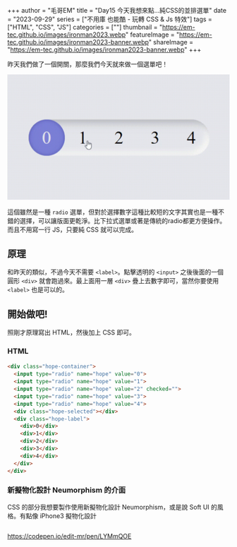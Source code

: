 +++
author = "毛哥EM"
title = "Day15 今天我想來點...純CSS的並排選單"
date = "2023-09-29"
series = ["不用庫 也能酷 - 玩轉 CSS & Js 特效"]
tags = ["HTML", "CSS", "JS"]
categories = [""]
thumbnail = "https://em-tec.github.io/images/ironman2023.webp"
featureImage = "https://em-tec.github.io/images/ironman2023-banner.webp"
shareImage = "https://em-tec.github.io/images/ironman2023-banner.webp"
+++

昨天我們做了一個開關，那麼我們今天就來做一個選單吧！

<!--more-->


![](final.gif)

這個雖然是一種 `radio` 選單，但對於選擇數字這種比較短的文字其實也是一種不錯的選擇，可以讓版面更乾淨。比下拉式選單或著是傳統的radio都更方便操作。而且不用寫一行 JS，只要純 CSS 就可以完成。

## 原理

和昨天的類似，不過今天不需要 `<label>`。點擊透明的 `<input>` 之後後面的一個圓形 `<div>` 就會跑過來。最上面用一層 `<div>` 疊上去數字即可，當然你要使用 `<label>` 也是可以的。

## 開始做吧!

照剛才原理寫出 HTML，然後加上 CSS 即可。
### HTML

```html
<div class="hope-container">
  <input type="radio" name="hope" value="0">
  <input type="radio" name="hope" value="1">
  <input type="radio" name="hope" value="2" checked="">
  <input type="radio" name="hope" value="3">
  <input type="radio" name="hope" value="4">
  <div class="hope-selected"></div>
  <div class="hope-label">
    <div>0</div>
    <div>1</div>
    <div>2</div>
    <div>3</div>
    <div>4</div>
  </div>
</div>
```

### 新擬物化設計 Neumorphism 的介面

CSS 的部分我想要製作使用新擬物化設計 Neumorphism，或是說 Soft UI 的風格。有點像 iPhone3 擬物化設計
```css
```



https://codepen.io/edit-mr/pen/LYMmQOE